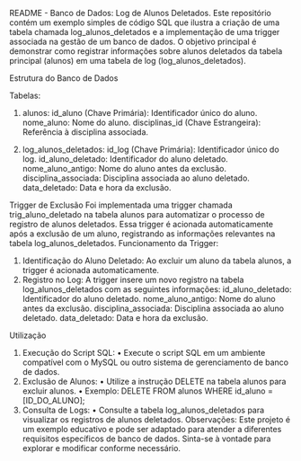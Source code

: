 README - Banco de Dados: Log de Alunos Deletados.
Este repositório contém um exemplo simples de código SQL que ilustra a criação de uma tabela chamada log_alunos_deletados e a implementação de uma trigger associada na gestão de um banco de dados. O objetivo principal é demonstrar como registrar informações sobre alunos deletados da tabela principal (alunos) em uma tabela de log (log_alunos_deletados).

Estrutura do Banco de Dados

Tabelas:
1.	alunos:
id_aluno (Chave Primária): Identificador único do aluno.
nome_aluno: Nome do aluno.
disciplinas_id (Chave Estrangeira): Referência à disciplina associada.

3.	log_alunos_deletados:
id_log (Chave Primária): Identificador único do log.
id_aluno_deletado: Identificador do aluno deletado.
nome_aluno_antigo: Nome do aluno antes da exclusão.
disciplina_associada: Disciplina associada ao aluno deletado.
data_deletado: Data e hora da exclusão.

Trigger de Exclusão
Foi implementada uma trigger chamada trig_aluno_deletado na tabela alunos para automatizar o processo de registro de alunos deletados. Essa trigger é acionada automaticamente após a exclusão de um aluno, registrando as informações relevantes na tabela log_alunos_deletados.
Funcionamento da Trigger:
1.	Identificação do Aluno Deletado:
Ao excluir um aluno da tabela alunos, a trigger é acionada automaticamente.
2.	Registro no Log:
A trigger insere um novo registro na tabela log_alunos_deletados com as seguintes informações:
id_aluno_deletado: Identificador do aluno deletado.
nome_aluno_antigo: Nome do aluno antes da exclusão.
disciplina_associada: Disciplina associada ao aluno deletado.
data_deletado: Data e hora da exclusão.

Utilização
1.	Execução do Script SQL:
•	Execute o script SQL em um ambiente compatível com o MySQL ou outro sistema de gerenciamento de banco de dados.
2.	Exclusão de Alunos:
•	Utilize a instrução DELETE na tabela alunos para excluir alunos.
•	Exemplo: DELETE FROM alunos WHERE id_aluno = [ID_DO_ALUNO];
3.	Consulta de Logs:
•	Consulte a tabela log_alunos_deletados para visualizar os registros de alunos deletados.
Observações:
Este projeto é um exemplo educativo e pode ser adaptado para atender a diferentes requisitos específicos de banco de dados. Sinta-se à vontade para explorar e modificar conforme necessário.
